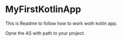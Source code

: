# MyFirstKotlinApp

This is Readme to follow how to work woth kotlin app.

Opne the AS with path to your project.
